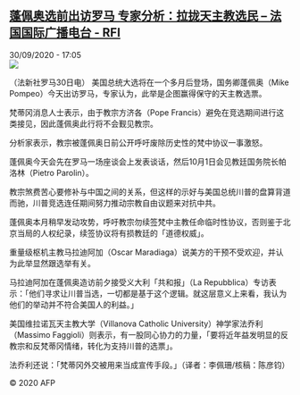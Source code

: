 <!--1601484978000-->
[蓬佩奥选前出访罗马 专家分析：拉拢天主教选民 – 法国国际广播电台 - RFI](http://www.rfi.fr//cn/contenu/20200930-%E8%93%AC%E4%BD%A9%E5%A5%A5%E9%80%89%E5%89%8D%E5%87%BA%E8%AE%BF%E7%BD%97%E9%A9%AC-%E4%B8%93%E5%AE%B6%E5%88%86%E6%9E%90%E6%8B%89%E6%8B%A2%E5%A4%A9%E4%B8%BB%E6%95%99%E9%80%89%E6%B0%91)
------

<div>30/09/2020 - 17:05</div><img src="https://s.rfi.fr/media/display/b4f69942-0333-11eb-a6b9-005056bf87d6/w:310/p:16x9/int0019b.200930230503.jpg"><div class="t-content__body u-clearfix"><p>（法新社罗马30日电）    美国总统大选将在一个多月后登场，国务卿蓬佩奥（Mike Pompeo）今天出访罗马，专家认为，此举是企图赢得保守的天主教选票。</p><p>    梵蒂冈消息人士表示，由于教宗方济各（Pope Francis）避免在竞选期间进行这类接见，因此蓬佩奥此行将不会觐见教宗。</p><p>    分析家表示，教宗被蓬佩奥日前公开呼吁废除历史性的梵中协议一事激怒。</p><p>    蓬佩奥今天会先在罗马一场座谈会上发表谈话，然后10月1日会见教廷国务院长帕洛林（Pietro Parolin）。</p><p>    教宗煞费苦心要修补与中国之间的关系，但这样的示好与美国总统川普的盘算背道而驰，川普竞选连任期间努力推动宗教自由议题来对抗中共。</p><p>    蓬佩奥本月稍早发动攻势，呼吁教宗勿续签梵中主教任命临时性协议，否则鉴于北京当局的人权纪录，续签协议将有损教廷的「道德权威」。</p><p>    重量级枢机主教马拉迪阿加（Oscar Maradiaga）说美方的干预不受欢迎，并认为此举显然跟选举有关。</p><p>    马拉迪阿加在蓬佩奥造访前夕接受义大利「共和报」（La Repubblica）专访表示：「他们寻求让川普当选，一切都是基于这个逻辑。就这层意义上来看，我认为他们的举动并不符合美国人的利益。」</p><p>    美国维拉诺瓦天主教大学（Villanova Catholic University）神学家法乔利（Massimo Faggioli）则表示，有一股同心协力的力量，「要将近年益发明显的反教宗和反梵蒂冈情绪，转化为支持川普的选票」。</p><p>    法乔利还说：「梵蒂冈外交被用来当成宣传手段。」（译者：李佩珊/核稿：陈彦钧）</p><p class="t-copyright">© 2020 AFP</p>        </div>
